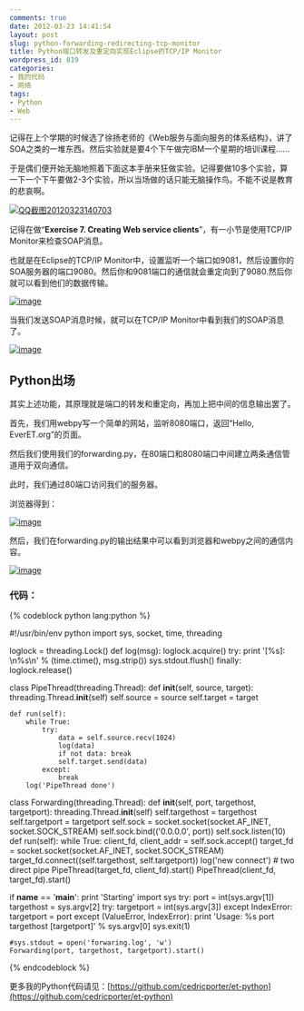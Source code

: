 ```yaml
---
comments: true
date: 2012-03-23 14:41:54
layout: post
slug: python-forwarding-redirecting-tcp-monitor
title: Python端口转发及重定向实现Eclipse的TCP/IP Monitor
wordpress_id: 819
categories:
- 我的代码
- 网络
tags:
- Python
- Web
---
```


记得在上个学期的时候选了徐扬老师的《Web服务与面向服务的体系结构》，讲了SOA之类的一堆东西。然后实验就是要4个下午做完IBM一个星期的培训课程……

于是偶们便开始无脑地照着下面这本手册来狂做实验。记得要做10多个实验，算一下一个下午要做2-3个实验，所以当场做的话只能无脑操作鸟。不能不说是教育的悲哀啊。

[![QQ截图20120323140703](http://everet.org/wp-content/uploads/2012/03/QQ20120323140703_thumb.png)](http://everet.org/wp-content/uploads/2012/03/QQ20120323140703.png)

记得在做“**Exercise 7. Creating Web service clients**”，有一小节是使用TCP/IP Monitor来检查SOAP消息。

也就是在Eclipse的TCP/IP Monitor中，设置监听一个端口如9081，然后设置你的SOA服务器的端口9080。然后你和9081端口的通信就会重定向到了9080.然后你就可以看到他们的数据传输。

<!-- more -->



[![image](http://everet.org/wp-content/uploads/2012/03/image_thumb4.png)](http://everet.org/wp-content/uploads/2012/03/image4.png)

当我们发送SOAP消息时候，就可以在TCP/IP Monitor中看到我们的SOAP消息了。

[![image](http://everet.org/wp-content/uploads/2012/03/image_thumb5.png)](http://everet.org/wp-content/uploads/2012/03/image5.png)


## 




## Python出场


其实上述功能，其原理就是端口的转发和重定向，再加上把中间的信息输出罢了。

首先，我们用webpy写一个简单的网站，监听8080端口，返回“Hello, EverET.org”的页面。

然后我们使用我们的forwarding.py，在80端口和8080端口中间建立两条通信管道用于双向通信。

此时，我们通过80端口访问我们的服务器。

浏览器得到：

[![image](http://everet.org/wp-content/uploads/2012/03/image_thumb6.png)](http://everet.org/wp-content/uploads/2012/03/image6.png)

然后，我们在forwarding.py的输出结果中可以看到浏览器和webpy之间的通信内容。

[![image](http://everet.org/wp-content/uploads/2012/03/image_thumb7.png)](http://everet.org/wp-content/uploads/2012/03/image7.png)


### 代码：



{% codeblock python lang:python %}

#!/usr/bin/env python
import sys, socket, time, threading

loglock = threading.Lock()
def log(msg):
    loglock.acquire()
    try:
        print '[%s]: \n%s\n' % (time.ctime(), msg.strip())
        sys.stdout.flush()
    finally:
        loglock.release()

class PipeThread(threading.Thread):
    def __init__(self, source, target):
        threading.Thread.__init__(self)
        self.source = source
        self.target = target

    def run(self):
        while True:
            try:
                data = self.source.recv(1024)
                log(data)
                if not data: break
                self.target.send(data)
            except:
                break
        log('PipeThread done')

class Forwarding(threading.Thread):
    def __init__(self, port, targethost, targetport):
        threading.Thread.__init__(self)
        self.targethost = targethost
        self.targetport = targetport
        self.sock = socket.socket(socket.AF_INET, socket.SOCK_STREAM)
        self.sock.bind(('0.0.0.0', port))
        self.sock.listen(10)
    def run(self):
        while True:
            client_fd, client_addr = self.sock.accept()
            target_fd = socket.socket(socket.AF_INET, socket.SOCK_STREAM)
            target_fd.connect((self.targethost, self.targetport))
            log('new connect')
            # two direct pipe
            PipeThread(target_fd, client_fd).start()
            PipeThread(client_fd, target_fd).start()
            

if __name__ == '__main__':
    print 'Starting'
    import sys
    try:
        port = int(sys.argv[1])
        targethost = sys.argv[2]
        try: targetport = int(sys.argv[3])
        except IndexError: targetport = port
    except (ValueError, IndexError):
        print 'Usage: %s port targethost [targetport]' % sys.argv[0]
        sys.exit(1)

    #sys.stdout = open('forwaring.log', 'w')
    Forwarding(port, targethost, targetport).start()         

{% endcodeblock %}



更多我的Python代码请见：[https://github.com/cedricporter/et-python](https://github.com/cedricporter/et-python)
